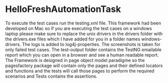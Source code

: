 # HelloFreshAutomationTask
To execute the test cases run the testing.xml file.
This framework had been developed on Mac so if you are executing the test cases
on a windows laptop please make sure to replace the unix drivers in the drivers folder with the drivers.exe files
which I have added for you in a folder names windows-drivers.
The logs is added to log4j-properties.
The screenshots is taken for only failed test cases.
The test-output folder contains the TestNG emailable report which you can open in a browser and see a human readable
report.
The Framework is designed in page object model paradigme so the pagesfactory package will contain only the pages
and their defined locators and functions and the tests will call those pages to perform the required
scenarios and Tests contains the assertions.
